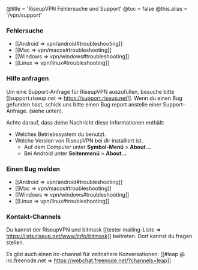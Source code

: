 @title = 'RiseupVPN Fehlersuche und Support'
@toc = false
@this.alias = '/vpn/support'

### Fehlersuche

* [[Android => vpn/android#troubleshooting]]
* [[Mac => vpn/macos#troubleshooting]]
* [[Windows => vpn/windows#troubleshooting]]
* [[Linux => vpn/linux#troubleshooting]]

### Hilfe anfragen

Um eine Support-Anfrage für RiseupVPN auszufüllen, besuche bitte [[support.riseup.net => https://support.riseup.net]]. Wenn du einen Bug gefunden hast, schick uns bitte einen Bug report anstelle einer Support-Anfrage. (siehe unten).

Achte darauf, dass deine Nachricht diese Informationen enthält:

* Welches Betriebssystem du benutzt.
* Welche Version von RiseupVPN bei dir installiert ist.
  * Auf dem Computer unter **Symbol-Menü** > **About...**
  * Bei Android unter **Seitenmenü** > **About...**

### Einen Bug melden

* [[Android => vpn/android#troubleshooting]]
* [[Mac => vpn/macos#troubleshooting]]
* [[Windows => vpn/windows#troubleshooting]]
* [[Linux => vpn/linux#troubleshooting]]

### Kontakt-Channels

Du kannst der RiseupVPN und bitmask [[tester mailing-Liste => https://lists.riseup.net/www/info/bitmask]] beitreten. Dort kannst du fragen stellen.

Es gibt auch einen irc-channel für zeitnahere Konversationen: [[#leap @ irc.freenode.net => https://webchat.freenode.net/?channels=leap]]
